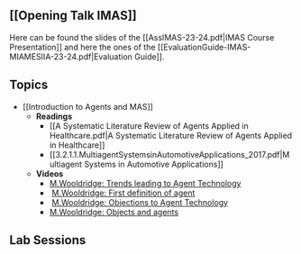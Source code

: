 ## [[Opening Talk IMAS]]
Here can be found the slides of the [[AssIMAS-23-24.pdf|IMAS Course Presentation]] and here the ones of the [[EvaluationGuide-IMAS-MIAMESIIA-23-24.pdf|Evaluation Guide]].

## Topics
- [[Introduction to Agents and MAS]]
	- **Readings**
		- [[A Systematic Literature Review of Agents Applied in Healthcare.pdf|A Systematic Literature Review of Agents Applied in Healthcare]]
		- [[3.2.1.1.MultiagentSystemsinAutomotiveApplications_2017.pdf|Multiagent Systems in Automotive Applications]]
	- **Videos**
		- [M.Wooldridge: Trends leading to Agent Technology](https://www.youtube.com/watch?v=6HiM_wIowmo&list=TL0ChcgIn1i7JtXkQSPLn_rRjwYbL3llMj)
		-  [M.Wooldridge: First definition of agent](https://www.youtube.com/watch?v=VwQ132JpOjs&list=TL0ChcgIn1i7JtXkQSPLn_rRjwYbL3llMj)
		-  [M.Wooldridge: Objections to Agent Technology](https://www.youtube.com/watch?v=qxukFHs58ds)
		- [M.Wooldridge: Objects and agents](youtube.com/watch?v=oqFwZ2xitUE)
## Lab Sessions

